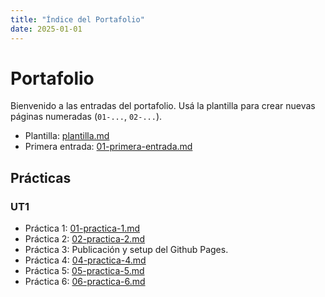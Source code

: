 ```yaml
---
title: "Índice del Portafolio"
date: 2025-01-01
---
```


# Portafolio

Bienvenido a las entradas del portafolio. Usá la plantilla para crear nuevas páginas numeradas
(`01-...`, `02-...`).

- Plantilla: [plantilla.md](plantilla.md)
- Primera entrada: [01-primera-entrada.md](01-primera-entrada.md)

## Prácticas
### UT1
- Práctica 1: [01-practica-1.md](01-practica-1.md)
- Práctica 2: [02-practica-2.md](02-practica-2.md)
- Práctica 3: Publicación y setup del Github Pages.
- Práctica 4: [04-practica-4.md](04-practica-4.md)
- Práctica 5: [05-practica-5.md](05-practica-5.md)
- Práctica 6: [06-practica-6.md](06-practica-6.md)

